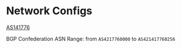 # Network Configs

[AS141776](https://as141776.net)

BGP Confederation ASN Range: from `AS4217760000` to `AS421417760256`

